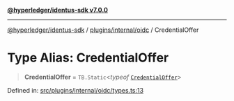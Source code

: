 [**@hyperledger/identus-sdk v7.0.0**](../../../../README.md)

***

[@hyperledger/identus-sdk](../../../../README.md) / [plugins/internal/oidc](../README.md) / CredentialOffer

# Type Alias: CredentialOffer

> **CredentialOffer** = `TB.Static`\<*typeof* [`CredentialOffer`](../variables/CredentialOffer.md)\>

Defined in: [src/plugins/internal/oidc/types.ts:13](https://github.com/hyperledger/identus-edge-agent-sdk-ts/blob/96423ee84b124a31ce63036d9d623d1cb73a13c2/src/plugins/internal/oidc/types.ts#L13)
